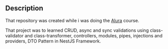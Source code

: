 ## Description

That repository was created while i was doing the [Alura](https://cursos.alura.com.br/course/nestjs-criando-api-resftul) course.

That project was to learned CRUD, async and sync validations using class-validator and class-transformer, controllers, modules, pipes, injections and providers, DTO Pattern in NestJS Framework.

